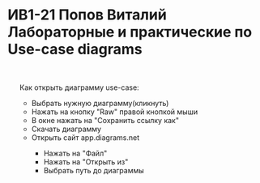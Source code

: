<h1><b>ИВ1-21 Попов Виталий<br>Лабораторные и практические по Use-case diagrams</h1></b> <br>
<ul>Как открыть диаграмму use-case:
    <ul>
        <li>Выбрать нужную диаграмму(кликнуть)</li>
        <li>Нажать на кнопку "Raw" правой кнопкой мыши</li>
        <li>В окне нажать на "Сохранить ссылку как"</li>
        <li>Скачать диаграмму</li><li>Открыть сайт app.diagrams.net</li>
            <ul> 
                <li>Нажать на "Файл"</li>
                <li>Нажать на "Открыть из"</li>
                <li>Выбрать путь до диаграммы</li></ul></ul></ul>
